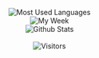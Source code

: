 <p align="center">
<img alt="Most Used Languages" src="https://github-readme-stats.vercel.app/api/top-langs/?username=Strrobez&layout=compact&hide_border=true&langs_count=999&theme=dark">
 <br/>
<img alt="My Week" src="https://github-readme-stats.vercel.app/api/wakatime?custom_title=My Week&username=Strobez&layout=compact&hide_border=true&theme=dark&v2"/>
 <br/>
<img alt="Github Stats" src="https://github-readme-stats.vercel.app/api?username=Strrobez&show_icons=true&theme=dark&hide_border=true">
 <br/>
 <br/>
 <img alt="Visitors" src="https://visitor-badge.laobi.icu/badge?page_id=Strrobez"/>
</p>

